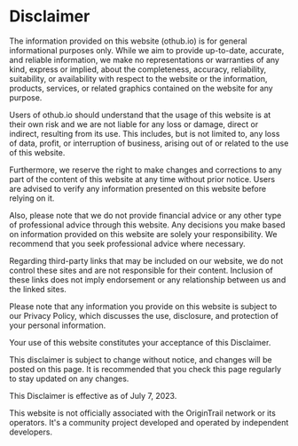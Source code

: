 # Disclaimer

The information provided on this website (othub.io) is for general informational purposes only. While we aim to provide up-to-date, accurate, and reliable information, we make no representations or warranties of any kind, express or implied, about the completeness, accuracy, reliability, suitability, or availability with respect to the website or the information, products, services, or related graphics contained on the website for any purpose.

Users of othub.io should understand that the usage of this website is at their own risk and we are not liable for any loss or damage, direct or indirect, resulting from its use. This includes, but is not limited to, any loss of data, profit, or interruption of business, arising out of or related to the use of this website.

Furthermore, we reserve the right to make changes and corrections to any part of the content of this website at any time without prior notice. Users are advised to verify any information presented on this website before relying on it.

Also, please note that we do not provide financial advice or any other type of professional advice through this website. Any decisions you make based on information provided on this website are solely your responsibility. We recommend that you seek professional advice where necessary.

Regarding third-party links that may be included on our website, we do not control these sites and are not responsible for their content. Inclusion of these links does not imply endorsement or any relationship between us and the linked sites.

Please note that any information you provide on this website is subject to our Privacy Policy, which discusses the use, disclosure, and protection of your personal information.

Your use of this website constitutes your acceptance of this Disclaimer.

This disclaimer is subject to change without notice, and changes will be posted on this page. It is recommended that you check this page regularly to stay updated on any changes.

This Disclaimer is effective as of July 7, 2023.

This website is not officially associated with the OriginTrail network or its operators. It's a community project developed and operated by independent developers.
